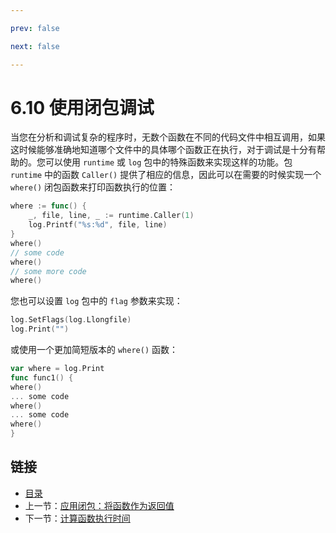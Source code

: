```yaml
---

prev: false  

next: false  

---
```


# 6.10 使用闭包调试

当您在分析和调试复杂的程序时，无数个函数在不同的代码文件中相互调用，如果这时候能够准确地知道哪个文件中的具体哪个函数正在执行，对于调试是十分有帮助的。您可以使用 `runtime` 或 `log` 包中的特殊函数来实现这样的功能。包 `runtime` 中的函数 `Caller()` 提供了相应的信息，因此可以在需要的时候实现一个 `where()` 闭包函数来打印函数执行的位置：

```go
where := func() {
	_, file, line, _ := runtime.Caller(1)
	log.Printf("%s:%d", file, line)
}
where()
// some code
where()
// some more code
where()
```

您也可以设置 `log` 包中的 `flag` 参数来实现：

```go
log.SetFlags(log.Llongfile)
log.Print("")
```

或使用一个更加简短版本的 `where()` 函数：

```go
var where = log.Print
func func1() {
where()
... some code
where()
... some code
where()
}
```

## 链接

- [目录](directory.md)
- 上一节：[应用闭包：将函数作为返回值](06.9.md)
- 下一节：[计算函数执行时间](06.11.md)
